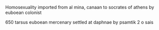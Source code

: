 Homosexuality imported from al mina, canaan to socrates of athens by euboean colonist

650 tarsus euboean mercenary settled at daphnae by psamtik 2 o sais